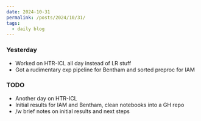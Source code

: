 ```yaml
---
date: 2024-10-31
permalink: /posts/2024/10/31/
tags:
  - daily blog
---
```


### Yesterday
- Worked on HTR-ICL all day instead of LR stuff
- Got a rudimentary exp pipeline for Bentham and sorted preproc for IAM

### TODO
- Another day on HTR-ICL
- Initial results for IAM and Bentham, clean notebooks into a GH repo
- /w brief notes on initial results and next steps

